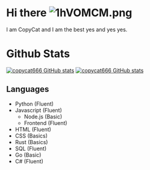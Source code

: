 # **Hi there** ![1hVOMCM.png](https://cdn.discordapp.com/emojis/958317778631286786.webp?size=40&quality=lossless)

I am CopyCat and I am the best yes and yes yes.


# Github Stats </br>
[![copycat666 GitHub stats](https://github-readme-stats.vercel.app/api?username=copycat666&theme=highcontrast&show_icons=true)](https://github.com/anuraghazra/github-readme-stats)
[![copycat666 GitHub stats](https://github-readme-stats.vercel.app/api?username=copycat666)](https://github.com/anuraghazra/github-readme-stats)
## **Languages**

* Python (Fluent)
* Javascript (Fluent)
  * Node.js (Basic)
  * Frontend (Fluent)
* HTML (Fluent)
* CSS (Basics)
* Rust (Basics)
* SQL (Fluent)
* Go (Basic)
* C# (Fluent)
